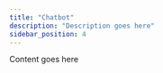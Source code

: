 ```yaml
---
title: "Chatbot"
description: "Description goes here"
sidebar_position: 4
---
```


Content goes here